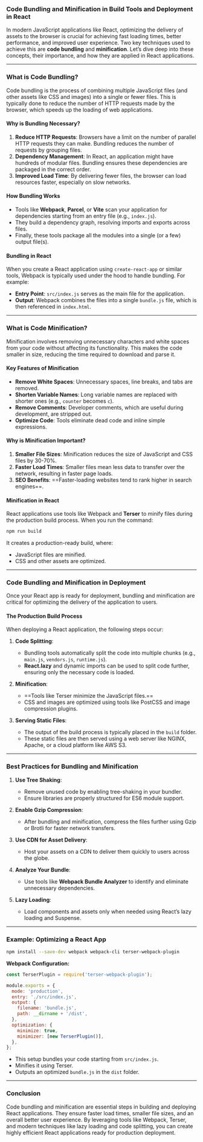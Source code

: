 ### Code Bundling and Minification in Build Tools and Deployment in React

In modern JavaScript applications like React, optimizing the delivery of assets to the browser is crucial for achieving fast loading times, better performance, and improved user experience. Two key techniques used to achieve this are **code bundling** and **minification**. Let’s dive deep into these concepts, their importance, and how they are applied in React applications.

---

### **What is Code Bundling?**

Code bundling is the process of combining multiple JavaScript files (and other assets like CSS and images) into a single or fewer files. This is typically done to reduce the number of HTTP requests made by the browser, which speeds up the loading of web applications.

#### **Why is Bundling Necessary?**
1. **Reduce HTTP Requests**: Browsers have a limit on the number of parallel HTTP requests they can make. Bundling reduces the number of requests by grouping files.
2. **Dependency Management**: In React, an application might have hundreds of modular files. Bundling ensures these dependencies are packaged in the correct order.
3. **Improved Load Time**: By delivering fewer files, the browser can load resources faster, especially on slow networks.

#### **How Bundling Works**
- Tools like **Webpack**, **Parcel**, or **Vite** scan your application for dependencies starting from an entry file (e.g., `index.js`).
- They build a dependency graph, resolving imports and exports across files.
- Finally, these tools package all the modules into a single (or a few) output file(s).

#### **Bundling in React**
When you create a React application using `create-react-app` or similar tools, Webpack is typically used under the hood to handle bundling. For example:
- **Entry Point**: `src/index.js` serves as the main file for the application.
- **Output**: Webpack combines the files into a single `bundle.js` file, which is then referenced in `index.html`.

---

### **What is Code Minification?**

Minification involves removing unnecessary characters and white spaces from your code without affecting its functionality. This makes the code smaller in size, reducing the time required to download and parse it.

#### **Key Features of Minification**
- **Remove White Spaces**: Unnecessary spaces, line breaks, and tabs are removed.
- **Shorten Variable Names**: Long variable names are replaced with shorter ones (e.g., `counter` becomes `c`).
- **Remove Comments**: Developer comments, which are useful during development, are stripped out.
- **Optimize Code**: Tools eliminate dead code and inline simple expressions.

#### **Why is Minification Important?**
1. **Smaller File Sizes**: Minification reduces the size of JavaScript and CSS files by 30-70%.
2. **Faster Load Times**: Smaller files mean less data to transfer over the network, resulting in faster page loads.
3. **SEO Benefits**: ==Faster-loading websites tend to rank higher in search engines==.

#### **Minification in React**
React applications use tools like Webpack and **Terser** to minify files during the production build process. When you run the command:
```bash
npm run build
```
It creates a production-ready build, where:
- JavaScript files are minified.
- CSS and other assets are optimized.

---

### **Code Bundling and Minification in Deployment**

Once your React app is ready for deployment, bundling and minification are critical for optimizing the delivery of the application to users.

#### **The Production Build Process**
When deploying a React application, the following steps occur:
1. **Code Splitting**:
   - Bundling tools automatically split the code into multiple chunks (e.g., `main.js`, `vendors.js`, `runtime.js`).
   - **React.lazy** and dynamic imports can be used to split code further, ensuring only the necessary code is loaded.

2. **Minification**:
   - ==Tools like Terser minimize the JavaScript files.==
   - CSS and images are optimized using tools like PostCSS and image compression plugins.

3. **Serving Static Files**:
   - The output of the build process is typically placed in the `build` folder.
   - These static files are then served using a web server like NGINX, Apache, or a cloud platform like AWS S3.

---

### **Best Practices for Bundling and Minification**

1. **Use Tree Shaking**:
   - Remove unused code by enabling tree-shaking in your bundler.
   - Ensure libraries are properly structured for ES6 module support.

2. **Enable Gzip Compression**:
   - After bundling and minification, compress the files further using Gzip or Brotli for faster network transfers.

3. **Use CDN for Asset Delivery**:
   - Host your assets on a CDN to deliver them quickly to users across the globe.

4. **Analyze Your Bundle**:
   - Use tools like **Webpack Bundle Analyzer** to identify and eliminate unnecessary dependencies.

5. **Lazy Loading**:
   - Load components and assets only when needed using React’s lazy loading and Suspense.

---

### **Example: Optimizing a React App**

```bash
npm install --save-dev webpack webpack-cli terser-webpack-plugin
```

**Webpack Configuration:**
```javascript
const TerserPlugin = require('terser-webpack-plugin');

module.exports = {
  mode: 'production',
  entry: './src/index.js',
  output: {
    filename: 'bundle.js',
    path: __dirname + '/dist',
  },
  optimization: {
    minimize: true,
    minimizer: [new TerserPlugin()],
  },
};
```

- This setup bundles your code starting from `src/index.js`.
- Minifies it using Terser.
- Outputs an optimized `bundle.js` in the `dist` folder.

---

### **Conclusion**

Code bundling and minification are essential steps in building and deploying React applications. They ensure faster load times, smaller file sizes, and an overall better user experience. By leveraging tools like Webpack, Terser, and modern techniques like lazy loading and code splitting, you can create highly efficient React applications ready for production deployment.